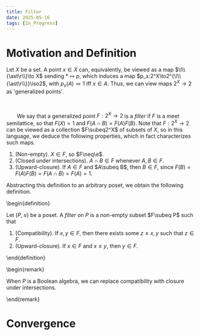 ```yaml
---
title: Filter
date: 2025-05-16
tags: [In_Progress]
---
```


# Motivation and Definition

Let $X$ be a set. A point $x\in X$ can, equivalently, be viewed as a map $\l\\{\ast\r\\}\to X$ sending $\ast\mapsto p$, which induces a map $p_x:2^X\to2^{\l\\{\ast\r\\}}\iso2$, with $p_x(A)\coloneqq1$ iff $x\in A$. Thus, we can view maps $2^X\to2$ as 'generalized points'.

<br>

&emsp;&emsp;We say that a generalized point $F:2^X\to2$ is a _filter_ if $F$ is a meet semilattice, so that $F(X)=1$ and $F(A\cap B)=F(A)F(B)$. Note that $F:2^X\to2$ can be viewed as a collection $F\subeq2^X$ of subsets of $X$, so in this language, we deduce the following properties, which in fact characterizes such maps.
1. (Non-empty). $X\in F$, so $F\neq\e$.
2. (Closed under intersections). $A\cap B\in F$ whenever $A,B\in F$.
3. (Upward-closure). If $A\in F$ and $A\subeq B$, then $B\in F$, since $F(B)=F(A)F(B)=F(A\cap B)=F(A)=1$.

Abstracting this definition to an arbitrary poset, we obtain the following definition.

\begin{definition}

Let $(P,\leq)$ be a poset. A _filter_ on $P$ is a non-empty subset $F\subeq P$ such that
1. (Compatibility). If $x,y\in F$, then there exists some $z\leq x,y$ such that $z\in F$.
2. (Upward-closure). If $x\in F$ and $x\leq y$, then $y\in F$.

\end{definition}

\begin{remark}

When $P$ is a Boolean algebra, we can replace compatibility with closure under intersections.

\end{remark}

# Convergence
